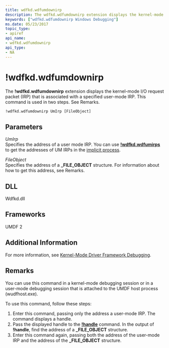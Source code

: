 ```yaml
---
title: wdfkd.wdfumdownirp
description: The wdfkd.wdfumdownirp extension displays the kernel-mode I/O request packet (IRP) that is associated with a specified user-mode IRP.
keywords: ["wdfkd.wdfumdownirp Windows Debugging"]
ms.date: 05/23/2017
topic_type:
- apiref
api_name:
- wdfkd.wdfumdownirp
api_type:
- NA
---
```


# !wdfkd.wdfumdownirp


The **!wdfkd.wdfumdownirp** extension displays the kernel-mode I/O request packet (IRP) that is associated with a specified user-mode IRP. This command is used in two steps. See Remarks.

```dbgcmd
!wdfkd.wdfumdownirp UmIrp [FileObject] 
```

## <span id="Parameters"></span><span id="parameters"></span><span id="PARAMETERS"></span>Parameters


<span id="_______UmIrp______"></span><span id="_______umirp______"></span><span id="_______UMIRP______"></span> *UmIrp*   
Specifies the address of a user mode IRP. You can use [**!wdfkd.wdfumirps**](-wdfkd-wdfumirps.md) to get the addresses of UM IRPs in the [implicit process](controlling-threads-and-processes.md).

<span id="_______FileObject______"></span><span id="_______fileobject______"></span><span id="_______FILEOBJECT______"></span> *FileObject*   
Specifies the address of a **\_FILE\_OBJECT** structure. For information about how to get this address, see Remarks.

## <span id="DLL"></span><span id="dll"></span>DLL


Wdfkd.dll

## <span id="Frameworks"></span><span id="frameworks"></span><span id="FRAMEWORKS"></span>Frameworks


UMDF 2

## <span id="Additional_Information"></span><span id="additional_information"></span><span id="ADDITIONAL_INFORMATION"></span>Additional Information


For more information, see [Kernel-Mode Driver Framework Debugging](kernel-mode-driver-framework-debugging.md).

## Remarks

You can use this command in a kernel-mode debugging session or in a user-mode debugging session that is attached to the UMDF host process (wudfhost.exe).

To use this command, follow these steps:

1.  Enter this command, passing only the address a user-mode IRP. The command displays a handle.
2.  Pass the displayed handle to the [**!handle**](-handle.md) command. In the output of **!handle**, find the address of a **\_FILE\_OBJECT** structure.
3.  Enter this command again, passing both the address of the user-mode IRP and the address of the **\_FILE\_OBJECT** structure.

 

 





